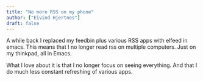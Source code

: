 ```yaml
---
title: "No more RSS on my phone"
author: ["Eivind Hjertnes"]
draft: false
---
```


A while back I replaced my feedbin plus various RSS apps with elfeed in emacs. This means that I no longer read rss on multiple computers. Just on my thinkpad, all in Emacs.

What I love about it is that I no longer focus on seeing everything. And that I do much less constant refreshing of various apps.
